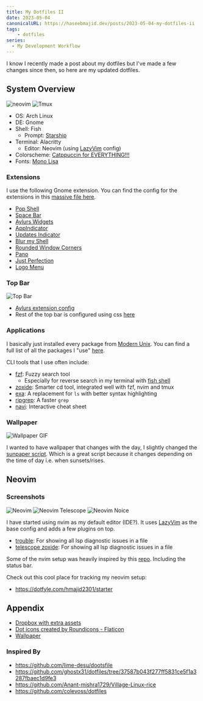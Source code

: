```yaml
---
title: My Dotfiles II
date: 2023-05-04
canonicalURL: https://haseebmajid.dev/posts/2023-05-04-my-dotfiles-ii
tags:
    - dotfiles
series:
  - My Development Workflow
---
```


I know I recently made a post about my dotfiles but I've made a few changes since then, so here are my updated dotfiles.

## System Overview

![neovim](images/dev.png)
![Tmux](images/fun.png)

- OS: Arch Linux
- DE: Gnome
- Shell: Fish
  - Prompt: [Starship](https://starship.rs/)
- Terminal: Alacritty
  - Editor: Neovim (using [LazyVim](https://www.lazyvim.org) config)
- Colorscheme: [Catppuccin for EVERYTHING!!!](https://github.com/catppuccin)
- Fonts: [Mono Lisa](https://www.monolisa.dev/)

### Extensions

I use the following Gnome extension. You can find the config for the extensions in this [massive file here](gnome/settings.ini).

- [Pop Shell](https://github.com/pop-os/shell)
- [Space Bar](https://extensions.gnome.org/extension/5090/space-bar/)
- [Aylurs Widgets](https://extensions.gnome.org/extension/5338/aylurs-widgets/)
- [AppIndicator](https://extensions.gnome.org/extension/615/appindicator-support/)
- [Updates Indicator](https://extensions.gnome.org/extension/1010/archlinux-updates-indicator/)
- [Blur my Shell](https://extensions.gnome.org/extension/3193/blur-my-shell/)
- [Rounded Window Corners](https://extensions.gnome.org/extension/5237/rounded-window-corners/)
- [Pano](https://extensions.gnome.org/extension/5279/pano/)
- [Just Perfection](https://extensions.gnome.org/extension/3843/just-perfection/)
- [Logo Menu](https://extensions.gnome.org/extension/4451/logo-menu/)

### Top Bar

![Top Bar](images/topbar.png)

- [Aylurs extension config](https://gitlab.com/hmajid2301/dotfiles/-/blob/93133f7e829409a4a4c943ef38f22ffe2f5c3508/gnome/settings.ini#L763-942)
- Rest of the top bar is configured using css [here](themes/my_theme/gnome-shell/gnome-shell.css)

### Applications

I basically just installed every package from [Modern Unix](https://github.com/ibraheemdev/modern-unix).
You can find a full list of all the packages I "use" [here](https://gitlab.com/hmajid2301/dotfiles/-/blob/main/meta/configs/packages.arch.yaml#L2-48).

CLI tools that I use often include:

- [fzf](https://github.com/junegunn/fzf): Fuzzy search tool
  - Especially for reverse search in my terminal with [fish shell](https://github.com/PatrickF1/fzf.fish)
- [zoxide](https://github.com/ajeetdsouza/zoxide): Smarter cd tool, integrated well with fzf, nvim and tmux
- [exa](https://github.com/ogham/exa): A replacement for `ls` with better syntax highlighting
- [ripgrep](https://github.com/BurntSushi/ripgrep): A faster `grep`
- [navi](https://github.com/denisidoro/navi): Interactive cheat sheet

### Wallpaper

![Wallpaper GIF](images/wallpaper.gif)

I wanted to have wallpaper that changes with the day, I slightly changed the [sunpaper script](https://github.com/hexive/sunpaper).
Which is a great script because it changes depending on the time of day i.e. when sunsets/rises.

## Neovim

### Screenshots

![Neovim](images/neovim.png)
![Neovim Telescope](images/neovim_telescope.png)
![Neovim Noice](images/neovim_noice.png)

I have started using nvim as my default editor (IDE?). It uses [LazyVim](lazyvim.org/) as
the base config and adds a few plugins on top.

- [trouble](https://github.com/folke/trouble.nvim): For showing all lsp diagnostic issues in a file
- [telescope zoxide](https://github.com/jvgrootveld/telescope-zoxide): For showing all lsp diagnostic issues in a file

Some of the nvim setup was heavily inspired by this [repo](https://github.com/colevoss/neovoss).
Including the status bar.

Check out this cool place for tracking my neovim setup:

- <https://dotfyle.com/hmajid2301/starter>

## Appendix

- [Dropbox with extra assets](https://www.dropbox.com/sh/rqs2zce3ugf1dz2/AABam3J8BF5WOCvmYjVSXWKIa?dl=0)
- <a href="https://www.flaticon.com/free-icons/dot" title="dot icons">Dot icons created by Roundicons - Flaticon</a>
- [Wallpaper](https://old.reddit.com/r/wallpapers/comments/3ueq55/lakeside_day_night_transition_credit_louis_coyle/)

### Inspired By

- <https://github.com/lime-desu/dootsfile>
- <https://github.com/ghostx31/dotfiles/tree/37587b043f277ff5831ce5f1a3287fbaec1d9fe3>
- <https://github.com/Anant-mishra1729/Village-Linux-rice>
- <https://github.com/colevoss/dotfiles>

